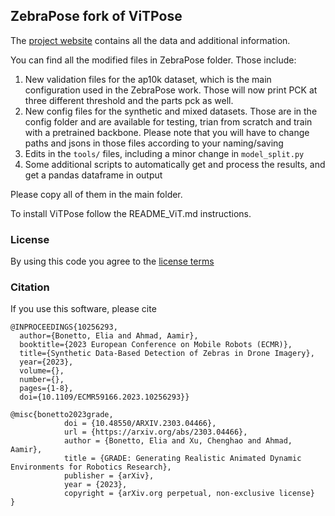 ## ZebraPose fork of ViTPose

The [project website](https://zebrapose.is.tue.mpg.de/) contains all the data and additional information.

You can find all the modified files in ZebraPose folder.
Those include:
1. New validation files for the ap10k dataset, which is the main configuration used in the ZebraPose work. Those will now print PCK at three different threshold and the parts pck as well.
2. New config files for the synthetic and mixed datasets. Those are in the config folder and are available for testing, trian from scratch and train with a pretrained backbone. Please note that you will have to change paths and jsons in those files according to your naming/saving
3. Edits in the `tools/` files, including a minor change in `model_split.py`
4. Some additional scripts to automatically get and process the results, and get a pandas dataframe in output


Please copy all of them in the main folder.

To install ViTPose follow the README_ViT.md instructions. 

### License
By using this code you agree to the [license terms](https://zebrapose.is.tue.mpg.de/license.html)

### Citation
If you use this software, please cite 

```
@INPROCEEDINGS{10256293,
  author={Bonetto, Elia and Ahmad, Aamir},
  booktitle={2023 European Conference on Mobile Robots (ECMR)}, 
  title={Synthetic Data-Based Detection of Zebras in Drone Imagery}, 
  year={2023},
  volume={},
  number={},
  pages={1-8},
  doi={10.1109/ECMR59166.2023.10256293}}
```

```
@misc{bonetto2023grade,
            doi = {10.48550/ARXIV.2303.04466},
            url = {https://arxiv.org/abs/2303.04466},
            author = {Bonetto, Elia and Xu, Chenghao and Ahmad, Aamir},
            title = {GRADE: Generating Realistic Animated Dynamic Environments for Robotics Research},
            publisher = {arXiv},
            year = {2023},
            copyright = {arXiv.org perpetual, non-exclusive license}
}
```
